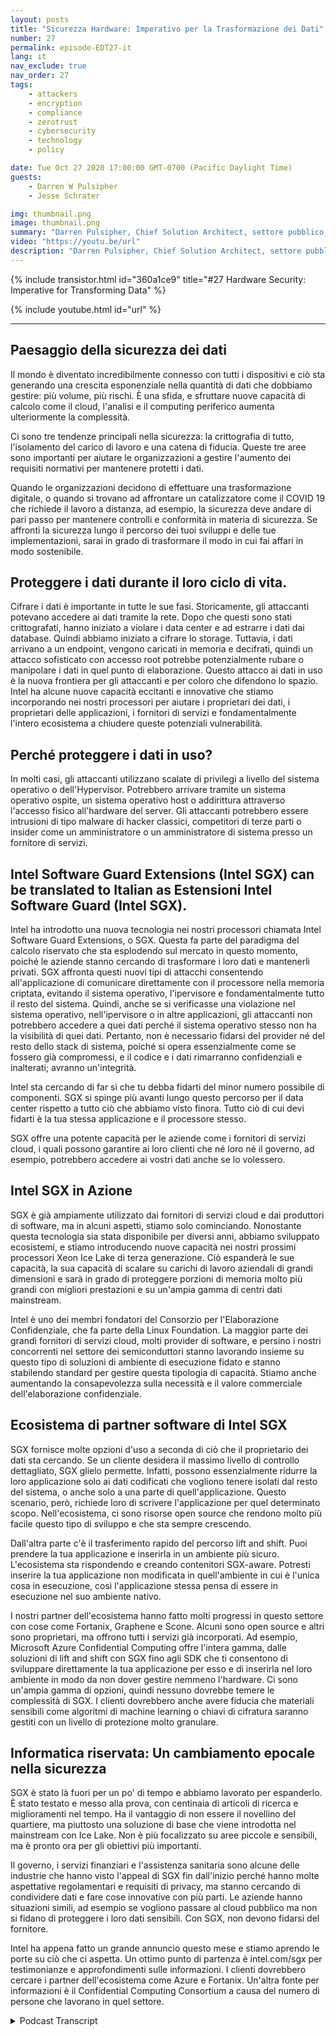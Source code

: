 ```yaml
---
layout: posts
title: "Sicurezza Hardware: Imperativo per la Trasformazione dei Dati"
number: 27
permalink: episode-EDT27-it
lang: it
nav_exclude: true
nav_order: 27
tags:
    - attackers
    - encryption
    - compliance
    - zerotrust
    - cybersecurity
    - technology
    - policy

date: Tue Oct 27 2020 17:00:00 GMT-0700 (Pacific Daylight Time)
guests:
    - Darren W Pulsipher
    - Jesse Schrater

img: thumbnail.png
image: thumbnail.png
summary: "Darren Pulsipher, Chief Solution Architect, settore pubblico, Intel, e Jesse Schrater, Security Manager, Gruppo Data Platforms, Intel, discutono del panorama attuale della sicurezza e di come la tecnologia Intel SGX e l'ecosistema di partner offrano una soluzione provata e tempestiva per i dati in uso e altre preoccupazioni legate alla sicurezza."
video: "https://youtu.be/url"
description: "Darren Pulsipher, Chief Solution Architect, settore pubblico, Intel, e Jesse Schrater, Security Manager, Gruppo Data Platforms, Intel, discutono del panorama attuale della sicurezza e di come la tecnologia Intel SGX e l'ecosistema di partner offrano una soluzione provata e tempestiva per i dati in uso e altre preoccupazioni legate alla sicurezza."
---
```


<div>
{% include transistor.html id="360a1ce9" title="#27 Hardware Security: Imperative for Transforming Data" %}

{% include youtube.html id="url" %}
</div>

---

## Paesaggio della sicurezza dei dati

Il mondo è diventato incredibilmente connesso con tutti i dispositivi e ciò sta generando una crescita esponenziale nella quantità di dati che dobbiamo gestire: più volume, più rischi. È una sfida, e sfruttare nuove capacità di calcolo come il cloud, l'analisi e il computing periferico aumenta ulteriormente la complessità.

Ci sono tre tendenze principali nella sicurezza: la crittografia di tutto, l'isolamento del carico di lavoro e una catena di fiducia. Queste tre aree sono importanti per aiutare le organizzazioni a gestire l'aumento dei requisiti normativi per mantenere protetti i dati.

Quando le organizzazioni decidono di effettuare una trasformazione digitale, o quando si trovano ad affrontare un catalizzatore come il COVID 19 che richiede il lavoro a distanza, ad esempio, la sicurezza deve andare di pari passo per mantenere controlli e conformità in materia di sicurezza. Se affronti la sicurezza lungo il percorso dei tuoi sviluppi e delle tue implementazioni, sarai in grado di trasformare il modo in cui fai affari in modo sostenibile.

## Proteggere i dati durante il loro ciclo di vita.

Cifrare i dati è importante in tutte le sue fasi. Storicamente, gli attaccanti potevano accedere ai dati tramite la rete. Dopo che questi sono stati crittografati, hanno iniziato a violare i data center e ad estrarre i dati dai database. Quindi abbiamo iniziato a cifrare lo storage. Tuttavia, i dati arrivano a un endpoint, vengono caricati in memoria e decifrati, quindi un attacco sofisticato con accesso root potrebbe potenzialmente rubare o manipolare i dati in quel punto di elaborazione. Questo attacco ai dati in uso è la nuova frontiera per gli attaccanti e per coloro che difendono lo spazio. Intel ha alcune nuove capacità eccitanti e innovative che stiamo incorporando nei nostri processori per aiutare i proprietari dei dati, i proprietari delle applicazioni, i fornitori di servizi e fondamentalmente l'intero ecosistema a chiudere queste potenziali vulnerabilità.

## Perché proteggere i dati in uso?

In molti casi, gli attaccanti utilizzano scalate di privilegi a livello del sistema operativo o dell'Hypervisor. Potrebbero arrivare tramite un sistema operativo ospite, un sistema operativo host o addirittura attraverso l'accesso fisico all'hardware del server. Gli attaccanti potrebbero essere intrusioni di tipo malware di hacker classici, competitori di terze parti o insider come un amministratore o un amministratore di sistema presso un fornitore di servizi.

## Intel Software Guard Extensions (Intel SGX) can be translated to Italian as Estensioni Intel Software Guard (Intel SGX).

Intel ha introdotto una nuova tecnologia nei nostri processori chiamata Intel Software Guard Extensions, o SGX. Questa fa parte del paradigma del calcolo riservato che sta esplodendo sul mercato in questo momento, poiché le aziende stanno cercando di trasformare i loro dati e mantenerli privati. SGX affronta questi nuovi tipi di attacchi consentendo all'applicazione di comunicare direttamente con il processore nella memoria criptata, evitando il sistema operativo, l'ipervisore e fondamentalmente tutto il resto del sistema. Quindi, anche se si verificasse una violazione nel sistema operativo, nell'ipervisore o in altre applicazioni, gli attaccanti non potrebbero accedere a quei dati perché il sistema operativo stesso non ha la visibilità di quei dati. Pertanto, non è necessario fidarsi del provider né del resto dello stack di sistema, poiché si opera essenzialmente come se fossero già compromessi, e il codice e i dati rimarranno confidenziali e inalterati; avranno un'integrità.

Intel sta cercando di far sì che tu debba fidarti del minor numero possibile di componenti. SGX si spinge più avanti lungo questo percorso per il data center rispetto a tutto ciò che abbiamo visto finora. Tutto ciò di cui devi fidarti è la tua stessa applicazione e il processore stesso.

SGX offre una potente capacità per le aziende come i fornitori di servizi cloud, i quali possono garantire ai loro clienti che né loro né il governo, ad esempio, potrebbero accedere ai vostri dati anche se lo volessero.

## Intel SGX in Azione

SGX è già ampiamente utilizzato dai fornitori di servizi cloud e dai produttori di software, ma in alcuni aspetti, stiamo solo cominciando. Nonostante questa tecnologia sia stata disponibile per diversi anni, abbiamo sviluppato ecosistemi, e stiamo introducendo nuove capacità nei nostri prossimi processori Xeon Ice Lake di terza generazione. Ciò espanderà le sue capacità, la sua capacità di scalare su carichi di lavoro aziendali di grandi dimensioni e sarà in grado di proteggere porzioni di memoria molto più grandi con migliori prestazioni e su un'ampia gamma di centri dati mainstream.

Intel è uno dei membri fondatori del Consorzio per l'Elaborazione Confidenziale, che fa parte della Linux Foundation. La maggior parte dei grandi fornitori di servizi cloud, molti provider di software, e persino i nostri concorrenti nel settore dei semiconduttori stanno lavorando insieme su questo tipo di soluzioni di ambiente di esecuzione fidato e stanno stabilendo standard per gestire questa tipologia di capacità. Stiamo anche aumentando la consapevolezza sulla necessità e il valore commerciale dell'elaborazione confidenziale.

## Ecosistema di partner software di Intel SGX

SGX fornisce molte opzioni d'uso a seconda di ciò che il proprietario dei dati sta cercando. Se un cliente desidera il massimo livello di controllo dettagliato, SGX glielo permette. Infatti, possono essenzialmente ridurre la loro applicazione solo ai dati codificati che vogliono tenere isolati dal resto del sistema, o anche solo a una parte di quell'applicazione. Questo scenario, però, richiede loro di scrivere l'applicazione per quel determinato scopo. Nell'ecosistema, ci sono risorse open source che rendono molto più facile questo tipo di sviluppo e che sta sempre crescendo.

Dall'altra parte c'è il trasferimento rapido del percorso lift and shift. Puoi prendere la tua applicazione e inserirla in un ambiente più sicuro. L'ecosistema sta rispondendo e creando contenitori SGX-aware. Potresti inserire la tua applicazione non modificata in quell'ambiente in cui è l'unica cosa in esecuzione, così l'applicazione stessa pensa di essere in esecuzione nel suo ambiente nativo.

I nostri partner dell'ecosistema hanno fatto molti progressi in questo settore con cose come Fortanix, Graphene e Scone. Alcuni sono open source e altri sono proprietari, ma offrono tutti i servizi già incorporati. Ad esempio, Microsoft Azure Confidential Computing offre l'intera gamma, dalle soluzioni di lift and shift con SGX fino agli SDK che ti consentono di sviluppare direttamente la tua applicazione per esso e di inserirla nel loro ambiente in modo da non dover gestire nemmeno l'hardware. Ci sono un'ampia gamma di opzioni, quindi nessuno dovrebbe temere le complessità di SGX. I clienti dovrebbero anche avere fiducia che materiali sensibili come algoritmi di machine learning o chiavi di cifratura saranno gestiti con un livello di protezione molto granulare.

## Informatica riservata: Un cambiamento epocale nella sicurezza

SGX è stato là fuori per un po' di tempo e abbiamo lavorato per espanderlo. È stato testato e messo alla prova, con centinaia di articoli di ricerca e miglioramenti nel tempo. Ha il vantaggio di non essere il novellino del quartiere, ma piuttosto una soluzione di base che viene introdotta nel mainstream con Ice Lake. Non è più focalizzato su aree piccole e sensibili, ma è pronto ora per gli obiettivi più importanti.

Il governo, i servizi finanziari e l'assistenza sanitaria sono alcune delle industrie che hanno visto l'appeal di SGX fin dall'inizio perché hanno molte aspettative regolamentari e requisiti di privacy, ma stanno cercando di condividere dati e fare cose innovative con più parti. Le aziende hanno situazioni simili, ad esempio se vogliono passare al cloud pubblico ma non si fidano di proteggere i loro dati sensibili. Con SGX, non devono fidarsi del fornitore.

Intel ha appena fatto un grande annuncio questo mese e stiamo aprendo le porte su ciò che ci aspetta. Un ottimo punto di partenza è intel.com/sgx per testimonianze e approfondimenti sulle informazioni. I clienti dovrebbero cercare i partner dell'ecosistema come Azure e Fortanix. Un'altra fonte per informazioni è il Confidential Computing Consortium a causa del numero di persone che lavorano in quel settore.



<details>
<summary> Podcast Transcript </summary>

<p></p>

</details>
